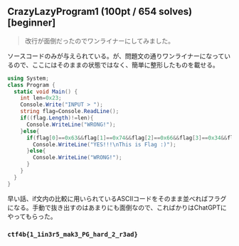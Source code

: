 ## CrazyLazyProgram1 (100pt / 654 solves) [beginner]
> 改行が面倒だったのでワンライナーにしてみました。

ソースコードのみが与えられている。が、問題文の通りワンライナーになっているので、ここにはそのままの状態ではなく、簡単に整形したものを載せる。
```cs
using System;
class Program {
  static void Main() {
    int len=0x23;
    Console.Write("INPUT > ");
    string flag=Console.ReadLine();
    if((flag.Length)!=len){
      Console.WriteLine("WRONG!");
    }else{
      if(flag[0]==0x63&&flag[1]==0x74&&flag[2]==0x66&&flag[3]==0x34&&flag[4]==0x62&&flag[5]==0x7b&&flag[6]==0x31&&flag[7]==0x5f&&flag[8]==0x31&&flag[9]==0x69&&flag[10]==0x6e&&flag[11]==0x33&&flag[12]==0x72&&flag[13]==0x35&&flag[14]==0x5f&&flag[15]==0x6d&&flag[16]==0x61&&flag[17]==0x6b&&flag[18]==0x33&&flag[19]==0x5f&&flag[20]==0x50&&flag[21]==0x47&&flag[22]==0x5f&&flag[23]==0x68&&flag[24]==0x61&&flag[25]==0x72&&flag[26]==0x64&&flag[27]==0x5f&&flag[28]==0x32&&flag[29]==0x5f&&flag[30]==0x72&&flag[31]==0x33&&flag[32]==0x61&&flag[33]==0x64&&flag[34]==0x7d){
        Console.WriteLine("YES!!!\nThis is Flag :)");
      }else{
        Console.WriteLine("WRONG!");
      }
    }
  }
}
```
早い話、if文内の比較に用いられているASCIIコードをそのまま並べればフラグになる。手動で抜き出すのはあまりにも面倒なので、こればかりはChatGPTにやってもらった。

### `ctf4b{1_1in3r5_mak3_PG_hard_2_r3ad}`
